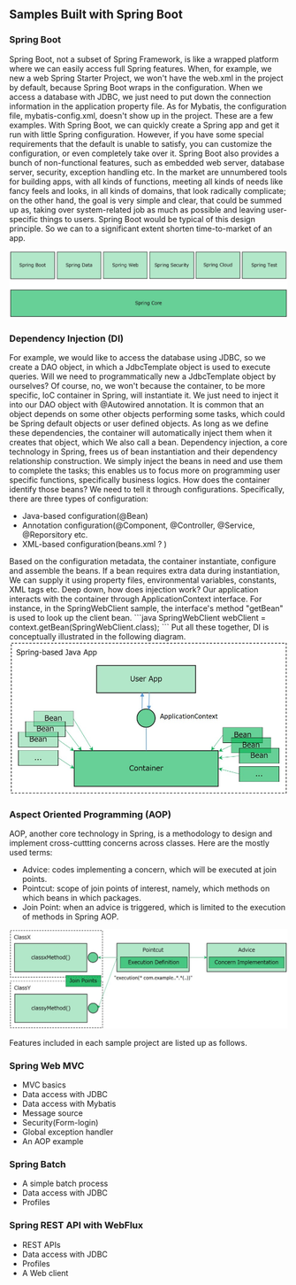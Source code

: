 ## Samples Built with Spring Boot


### Spring Boot
Spring Boot, not a subset of Spring Framework, is like a wrapped platform where we can easily access full Spring features. When, for example, we new a web Spring Starter Project, we won't have the web.xml in the project by default, because Spring Boot wraps in the configuration. When we access a database with JDBC, we just need to put down the connection information in the application property file. As for Mybatis, the configuration file, mybatis-config.xml, doesn't show up in the project. 
These are a few examples. With Spring Boot, we can quickly create a Spring app and get it run with little Spring configuration. However, if you have some special requirements that the default is unable to satisfy, you can customize the configuration, or even completely take over it.
Spring Boot also provides a bunch of non-functional features, such as embedded web server, database server, security, exception handling etc. In the market are unnumbered tools for building apps, with all kinds of functions, meeting all kinds of needs like fancy feels and looks, in all kinds of domains, that look radically complicate; on the other hand, the goal is very simple and clear, that could be summed up as, taking over system-related job as much as possible and leaving user-specific things to users. Spring Boot would be typical of this design principle. So we can to a significant extent shorten time-to-market of an app.

<img src="https://github.com/plus-tech/codesamples/blob/main/shared/img/framework.jpg"  alt="Spring Framework" />


### Dependency Injection (DI)
For example, we would like to access the database using JDBC, so we create a DAO object, in which a JdbcTemplate object is used to execute queries. Will we need to programmatically new a JdbcTemplate object by ourselves? Of course, no, we won't because the container, to be more specific, IoC container in Spring, will instantiate it. We just need to inject it into our DAO object with @Autowired annotation. 
It is common that an object depends on some other objects performing some tasks, which could be Spring default objects or user defined objects. As long as we define these dependencies, the container will automatically inject them when it creates that object, which We also call a bean.
Dependency injection, a core technology in Spring, frees us of bean instantiation and their dependency relationship construction. We simply inject the beans in need and use them to complete the tasks; this enables us to focus more on programming user specific functions, specifically business logics. 
How does the container identify those beans? We need to tell it through configurations. Specifically, there are three types of configuration:  
<ul>
	<li>Java-based configuration(@Bean)</li>
	<li>Annotation configuration(@Component, @Controller, @Service, @Reporsitory etc.</li>
	<li>XML-based configuration(beans.xml ? )</li>
</ul>
Based on the configuration metadata, the container instantiate, configure and assemble the beans. If a bean requires extra data during instantiation, We can supply it using property files, environmental variables, constants, XML tags etc.
Deep down, how does injection work? Our application interacts with the container through ApplicationContext interface. For instance, in the SpringWebClient sample, the interface's method "getBean" is used to look up the client bean.
```java
SpringWebClient webClient = context.getBean(SpringWebClient.class);
```
Put all these together, DI is conceptually illustrated in the following diagram.

<img src="https://github.com/plus-tech/codesamples/blob/main/shared/img/di.jpg"  alt="Dependency Injection" />


### Aspect Oriented Programming (AOP)
AOP, another core technology in Spring, is a methodology to design and implement cross-cuttting concerns across classes. Here are the mostly used terms:
<ul>
<li>Advice: codes implementing a concern, which will be executed at join points.</li>
<li>Pointcut: scope of join points of interest, namely, which methods on which beans in which packages.</li>
<li>Join Point: when an advice is triggered, which is limited to the execution of methods in Spring AOP.</li>
</ul>

<img src="https://github.com/plus-tech/codesamples/blob/main/shared/img/aop.jpg"  alt="Aspect Oriented Programming" />


Features included in each sample project are listed up as follows.

### Spring Web MVC
<ul>
	<li>MVC basics</li>
	<li>Data access with JDBC</li>
	<li>Data access with Mybatis</li>
	<li>Message source</li>
	<li>Security(Form-login)</li>
	<li>Global exception handler</li>
	<li>An AOP example</li>
</ul>


### Spring Batch
<ul>
	<li>A simple batch process</li>
	<li>Data access with JDBC</li>
	<li>Profiles</li>
</ul>


### Spring REST API with WebFlux
<ul>
	<li>REST APIs</li>
	<li>Data access with JDBC</li>
	<li>Profiles</li>
	<li>A Web client</li>
</ul>

